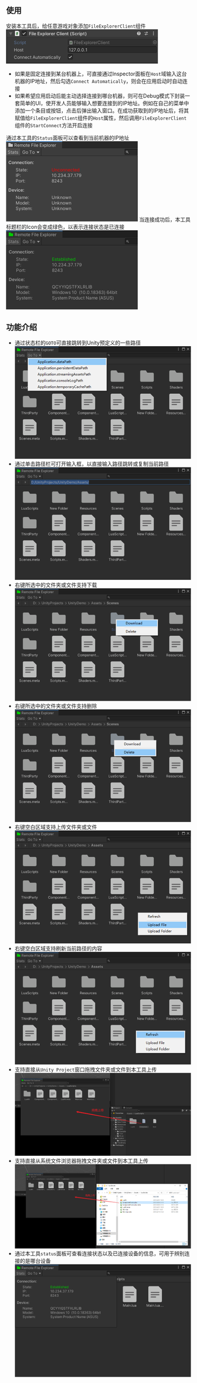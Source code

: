 ## 使用
安装本工具后，给任意游戏对象添加`FileExplorerClient`组件
![](Images/file_explorer_client.png)
* 如果是固定连接到某台机器上，可直接通过Inspector面板在`Host`域输入这台机器的IP地址，然后勾选`Connect Automatically`，则会在应用启动时自动连接
* 如果希望应用启动后能主动选择连接到哪台机器，则可在Debug模式下封装一套简单的UI，使开发人员能够输入想要连接到的IP地址。例如在自己的菜单中添加一个条目或按钮，点击后弹出输入窗口。在成功获取到的IP地址后，将其赋值给`FileExplorerClient`组件的`Host`属性，然后调用`FileExplorerClient`组件的`StartConnect`方法开启连接

通过本工具的`Status`面板可以查看到当前机器的IP地址
![](Images/status_panel_small.png)
当连接成功后，本工具标题栏的Icon会变成绿色，以表示连接状态是已连接
![](Images/status_panel_small2.png)

## 功能介绍
* 通过状态栏的`GOTO`可直接跳转到Unity预定义的一些路径
![](Images/go_to_path_key.png)
* 通过单击路径栏可打开输入框，以直接输入路径跳转或复制当前路径
![](Images/input_path.png)
* 右键所选中的文件夹或文件支持下载
![](Images/right_click_download.png)
* 右键所选中的文件夹或文件支持删除
![](Images/right_click_delete.png)
* 右键空白区域支持上传文件夹或文件
![](Images/right_click_upload.png)
* 右键空白区域支持刷新当前路径的内容
![](Images/right_click_refresh.png)
* 支持直接从`Unity Project`窗口拖拽文件夹或文件到本工具上传
![](Images/drag_from_project_upload.png)
* 支持直接从系统文件浏览器拖拽文件夹或文件到本工具上传
![](Images/drag_from_explorer_upload.png)
* 通过本工具`status`面板可查看连接状态以及已连接设备的信息，可用于辨别连接的是哪台设备
![](Images/status_panel.png)

